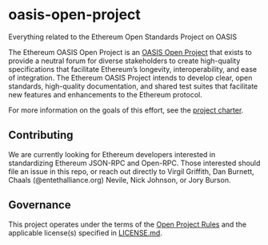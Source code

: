 # oasis-open-project
Everything related to the Ethereum Open Standards Project on OASIS

The Ethereum OASIS Open Project is an [OASIS Open Project](http://oasis-open-projects.org/) that exists to provide a neutral forum for diverse stakeholders to create high-quality specifications that facilitate Ethereum’s longevity, interoperability, and ease of integration. The Ethereum OASIS Project intends to develop clear, open standards, high-quality documentation, and shared test suites that facilitate new features and enhancements to the Ethereum protocol.

For more information on the goals of this effort, see the [project charter](./PROJECT_CHARTER.md). 

## Contributing
We are currently looking for Ethereum developers interested in standardizing Ethereum JSON-RPC and Open-RPC. Those interested should file an issue in this repo, or reach out directly to Virgil Griffith, Dan Burnett, Chaals (@entethalliance.org) Nevile, Nick Johnson, or Jory Burson.

## Governance
This project operates under the terms of the [Open Project Rules](https://github.com/oasis-open-projects/documentation/blob/master/board-docs/open-projects-rules.md) and the applicable license(s) specified in [LICENSE.md](./LICENSE).
